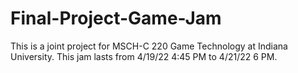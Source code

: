 # Final-Project-Game-Jam
This is a joint project for MSCH-C 220 Game Technology at Indiana University. This jam lasts from 4/19/22 4:45 PM to 4/21/22 6 PM. 

